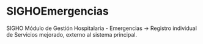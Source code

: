 # SIGHOEmergencias
SIGHO Módulo de Gestión Hospitalaria - Emergencias -> Registro individual de Servicios mejorado, externo al sistema principal.
